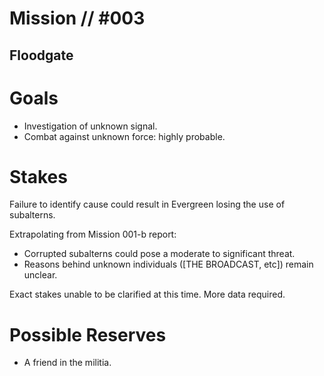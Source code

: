 # Mission // #003
## Floodgate
# Goals
- Investigation of unknown signal.
- Combat against unknown force: highly probable.

# Stakes
Failure to identify cause could result in Evergreen losing the use of subalterns.

Extrapolating from Mission 001-b report: 
- Corrupted subalterns could pose a moderate to significant threat.
- Reasons behind unknown individuals ([THE BROADCAST, etc]) remain unclear.

Exact stakes unable to be clarified at this time. More data required.
  
# Possible Reserves
- A friend in the militia.